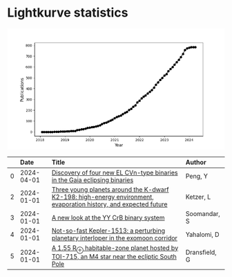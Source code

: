 
<h1>Lightkurve statistics</h1>
  
![publications](lightkurve-publications.png)  
  
|    | Date       | Title                                                                                                                                                                              | Author        |
|---:|:-----------|:-----------------------------------------------------------------------------------------------------------------------------------------------------------------------------------|:--------------|
|  0 | 2024-04-01 | [Discovery of four new EL CVn-type binaries in the Gaia eclipsing binaries](https://ui.adsabs.harvard.edu/abs/2024NewA..10702153P/abstract)                                        | Peng, Y       |
|  2 | 2024-01-01 | [Three young planets around the K-dwarf K2-198: high-energy environment, evaporation history, and expected future](https://ui.adsabs.harvard.edu/abs/2024MNRAS.527..374K/abstract) | Ketzer, L     |
|  3 | 2024-01-01 | [A new look at the YY CrB binary system](https://ui.adsabs.harvard.edu/abs/2024NewA..10502112S/abstract)                                                                           | Soomandar, S  |
|  4 | 2024-01-01 | [Not-so-fast Kepler-1513: a perturbing planetary interloper in the exomoon corridor](https://ui.adsabs.harvard.edu/abs/2024MNRAS.527..620Y/abstract)                               | Yahalomi, D   |
|  5 | 2024-01-01 | [A 1.55 R<SUB>⊕</SUB> habitable-zone planet hosted by TOI-715, an M4 star near the ecliptic South Pole](https://ui.adsabs.harvard.edu/abs/2024MNRAS.527...35D/abstract)            | Dransfield, G |
